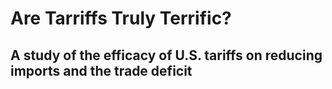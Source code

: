 # Are Tarriffs Truly Terrific?
## A study of the efficacy of U.S. tariffs on reducing imports and the trade deficit